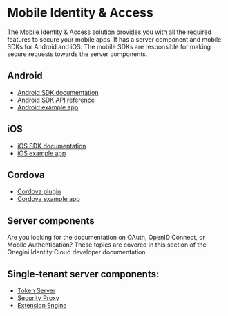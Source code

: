 # Mobile Identity & Access

The Mobile Identity & Access solution provides you with all the required features to secure your mobile apps. It has a server component and mobile SDKs for
Android and iOS. The mobile SDKs are responsible for making secure requests towards the server components.

## Android

* [Android SDK documentation](https://docs-single-tenant.onegini.com/msp/stable/android-sdk/)
* [Android SDK API reference](https://docs-single-tenant.onegini.com/msp/stable/android-sdk/javadocs/index.html)
* [Android example app](https://github.com/Onegini/android-example-app)

## iOS

* [iOS SDK documentation](https://docs-single-tenant.onegini.com/msp/stable/ios-sdk/)
* [iOS example app](https://github.com/Onegini/ios-example-app-swift/tree/master)

## Cordova

* [Cordova plugin](https://docs-single-tenant.onegini.com/msp/stable/cordova-plugin/)
* [Cordova example app](https://github.com/Onegini/cordova-example-app)

## Server components

Are you looking for the documentation on OAuth, OpenID Connect, or Mobile Authentication? These topics are covered in this section of the Onegini Identity Cloud
developer documentation.

## Single-tenant server components:

* [Token Server](https://docs-single-tenant.onegini.com/msp/stable/token-server/)
* [Security Proxy](https://docs-single-tenant.onegini.com/msp/stable/security-proxy/)
* [Extension Engine](https://docs-single-tenant.onegini.com/msp/stable/extension-engine/)
